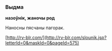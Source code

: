 ### Выдма
**назоўнік, жаночы род**

Наносны пясчаны пагорак.

<a rel="author">[http://rv-blr.com/](http://rv-blr.com/slounik.jsp?letterId=0&maskId=0&pageId=575)</a>

